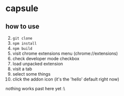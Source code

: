 # capsule

## how to use

2. `git clone`
1. `npm install`
2. `npm build`
3. visit chrome extensions menu (chrome://extensions)
4. check developer mode checkbox
5. load unpacked extension
6. visit a tab
7. select some things
8. click the addon icon (it's the 'hello' default right now)

nothing works past here yet :\
